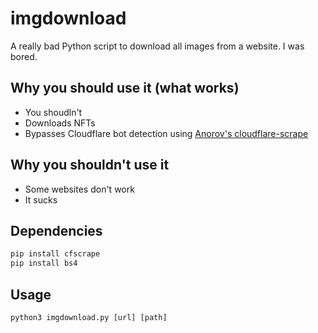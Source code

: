 # imgdownload
A really bad Python script to download all images from a website. I was bored.

## Why you should use it (what works)
- You shoudln't
- Downloads NFTs
- Bypasses Cloudflare bot detection using [Anorov's cloudflare-scrape](https://github.com/Anorov/cloudflare-scrape "Anorov/cloudflare-scrape")

## Why you shouldn't use it
- Some websites don't work
- It sucks

## Dependencies
```python
pip install cfscrape
pip install bs4
```

## Usage
```python
python3 imgdownload.py [url] [path]
```
